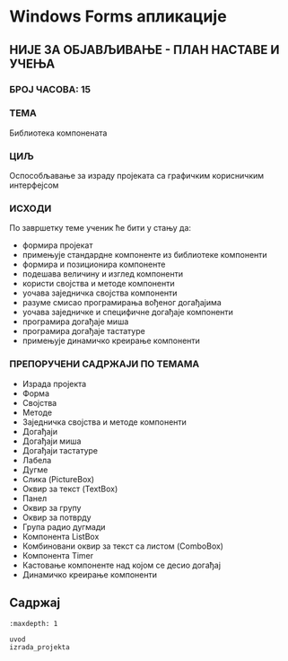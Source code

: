 # Windows Forms апликације

## НИЈЕ ЗА ОБЈАВЉИВАЊЕ - ПЛАН НАСТАВЕ И УЧЕЊА

### БРОЈ ЧАСОВА: 15

### ТЕМА

Библиотека компонената

### ЦИЉ

Оспособљавање за израду пројеката са графичким корисничким интерфејсом

### ИСХОДИ

По завршетку теме ученик ће бити у стању да:

* формира пројекат
* примењује стандардне компоненте из библиотеке компоненти
* формира и позиционира компоненте
* подешава величину и изглед компоненти
* користи својства и методе компоненти
* уочава заједничка својства компоненти
* разуме смисао програмирања вођеног догађајима
* уочава заједничке и специфичне догађаје компоненти
* програмира догађаје миша
* програмира догађаје тастатуре
* примењује динамичко креирање компоненти

### ПРЕПОРУЧЕНИ САДРЖАЈИ ПО ТЕМАМА

* Израда пројекта
* Форма
* Својства
* Методе
* Заједничка својства и методе компоненти
* Догађаји
* Догађаји миша
* Догађаји тастатуре
* Лабела
* Дугме
* Слика (PictureBox)
* Оквир за текст (TextBox)
* Панел
* Оквир за групу
* Оквир за потврду
* Група радио дугмади
* Компонента ListBox
* Комбиновани оквир за текст са листом (ComboBox)
* Компонента Timer
* Кастовање компоненте над којом се десио догађај
* Динамичко креирање компоненти

## Садржај

```{toctree}
:maxdepth: 1

uvod
izrada_projekta
```
